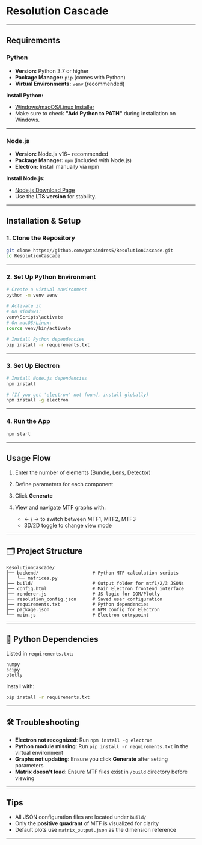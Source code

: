 
#  Resolution Cascade


---

##  Requirements

###  Python
- **Version:** Python 3.7 or higher
- **Package Manager:** `pip` (comes with Python)
- **Virtual Environments:** `venv` (recommended)

 **Install Python:**
- [Windows/macOS/Linux Installer](https://www.python.org/downloads/)
-  Make sure to check **"Add Python to PATH"** during installation on Windows.

---

###  Node.js
- **Version:** Node.js v16+ recommended
- **Package Manager:** `npm` (included with Node.js)
- **Electron:** Install manually via npm

 **Install Node.js:**
- [Node.js Download Page](https://nodejs.org/)
- Use the **LTS version** for stability.

---

##  Installation & Setup

### 1. Clone the Repository

```bash
git clone https://github.com/gatoAndres5/ResolutionCascade.git
cd ResolutionCascade
````

---

### 2. Set Up Python Environment

```bash
# Create a virtual environment
python -m venv venv

# Activate it
# On Windows:
venv\Scripts\activate
# On macOS/Linux:
source venv/bin/activate

# Install Python dependencies
pip install -r requirements.txt
```

---

### 3. Set Up Electron

```bash
# Install Node.js dependencies
npm install

# (If you get 'electron' not found, install globally)
npm install -g electron
```

---

### 4. Run the App

```bash
npm start
```

---

## Usage Flow

1. Enter the number of elements (Bundle, Lens, Detector)
2. Define parameters for each component
3. Click **Generate**
4. View and navigate MTF graphs with:

   * ← / → to switch between MTF1, MTF2, MTF3
   * 3D/2D toggle to change view mode

---

## 🗂 Project Structure

```
ResolutionCascade/
├── backend/                    # Python MTF calculation scripts
│   └── matrices.py
├── build/                      # Output folder for mtf1/2/3 JSONs
├── config.html                 # Main Electron frontend interface
├── renderer.js                 # JS logic for DOM/Plotly
├── resolution_config.json      # Saved user configuration
├── requirements.txt            # Python dependencies
├── package.json                # NPM config for Electron
└── main.js                     # Electron entrypoint
```

---

## 📘 Python Dependencies

Listed in `requirements.txt`:

```
numpy
scipy
plotly
```

Install with:

```bash
pip install -r requirements.txt
```

---

## 🛠 Troubleshooting

* **Electron not recognized**: Run `npm install -g electron`
* **Python module missing**: Run `pip install -r requirements.txt` in the virtual environment
* **Graphs not updating**: Ensure you click **Generate** after setting parameters
* **Matrix doesn't load**: Ensure MTF files exist in `/build` directory before viewing

---

##  Tips

* All JSON configuration files are located under `build/`
* Only the **positive quadrant** of MTF is visualized for clarity
* Default plots use `matrix_output.json` as the dimension reference

---




